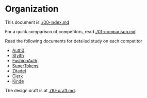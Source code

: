 # Organization

This document is [./00-index.md](./00-index.md)

For a quick comparison of competitors, read [./01-comparison.md](./01-comparison.md)

Read the following documents for detailed study on each competitor
- [Auth0](./02-auth0.md)
- [Stylth](./03-stytch.md)
- [FushionAuth](./04-fushionauth.md)
- [SuperTokens](./05-supertokens.md)
- [Zitadel](./06-zitadel.md)
- [Clerk](./07-clerk.md)
- [Kinde](./08-kinde.md)

The design draft is at [./10-draft.md](./10-draft.md).
